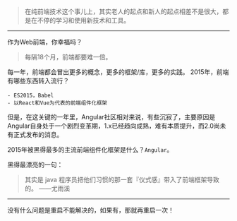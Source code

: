 # 


> 在纯前端技术这个事儿上，其实老人的起点和新人的起点相差不是很大，都是在不停的学习和使用新技术和工具。

---

作为Web前端，你幸福吗？
> 每隔18个月，前端都要难一倍。

每一年，前端都会冒出更多的概念，更多的框架/库，更多的实践。
2015年，前端有哪些东西转入流行？

	- ES2015，Babel
	- 以React和Vue为代表的前端组件化框架

但是，在这关键的一年里，Angular社区相对来说，有些沉寂了，主要原因是Angular自身处于一个剧烈变革期，1.x已经趋向成熟，难有本质提升，而2.0尚未有正式发布的消息。

2015年被黑得最多的主流前端组件化框架是什么？`Angular`。

黑得最漂亮的一句：
> 其实是 java 程序员把他们习惯的那一套『仪式感』带入了前端框架导致的。  ——尤雨溪

---

没有什么问题是重启不能解决的，如果有，那就再重启一次！

